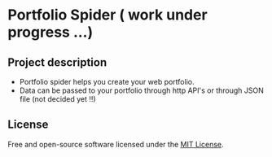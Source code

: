 # Portfolio Spider ( work under progress ...)



## Project description

<ul>
    <li>
    Portfolio spider helps you create your web portfolio. 
    </li>
    <li>
    Data can be passed to your portfolio through http API's or through JSON file (not decided yet !!)
    </li>
</ul>







## License

Free and open-source software licensed under the [MIT License](LICENSE).
